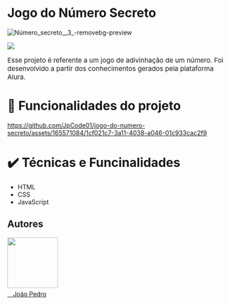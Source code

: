 # Jogo do Número Secreto
![Número_secreto__3_-removebg-preview](https://github.com/JpCode01/jogo-do-numero-secreto/assets/165571084/238d7929-58ae-4f01-93dd-06265922ba1e)
<p align="left">
<img loading="lazy" src="https://img.shields.io/badge/STATUS-FINALIZADO-GRAY?style=for-the-badge"/>
</p>

<p style="font-size: 15;"> Esse projeto é referente a um jogo de adivinhação de um número. Foi desenvolvido a partir dos conhecimentos gerados pela plataforma Alura.
</p>

# 🔨 Funcionalidades do projeto

https://github.com/JpCode01/jogo-do-numero-secreto/assets/165571084/1cf021c7-3a11-4038-a046-01c933cac2f9

# ✔️ Técnicas e Funcinalidades

<ul> 
<li>HTML</li>
<li>CSS</li>
<li>JavaScript</li>
</ul>


## Autores

<img loading="lazy" src="https://avatars.githubusercontent.com/u/165571084?s=400&u=1ee1c679eda8112d1334f93a326df74fda32ee1d&v=4" width=115>
  <a href:"https://github.com/JpCode01"><u><br>ㅤJoão Pedro</u></a>
</img> 



